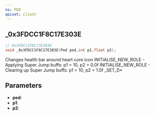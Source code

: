 ```yaml
---
ns: PED
apiset: client
---
```

## _0x3FDCC1F8C17E303E

```c
// 0x3FDCC1F8C17E303E
void _0x3FDCC1F8C17E303E(Ped ped,int p1,float p2);
```

Changes health bar around heart core icon
INITIALISE_NEW_ROLE - Applying Super Jump buffs: p1 = 10, p2 = 0.0f
INITIALISE_NEW_ROLE - Clearing up Super Jump buffs: p1 = 10, p2 = 1.0f
_SET_D*

## Parameters
* **ped**:
* **p1**:
* **p2**: